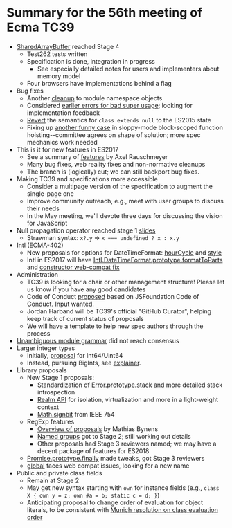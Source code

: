 # Summary for the 56th meeting of Ecma TC39

- [SharedArrayBuffer](https://github.com/tc39/ecmascript_sharedmem) reached Stage 4
  - Test262 tests written
  - Specification is done, integration in progress
    - See especially detailed notes for users and implementers about memory model
  - Four browsers have implementations behind a flag
- Bug fixes
  - Another [cleanup](https://github.com/tc39/ecma262/pull/767) to module namespace objects
  - Considered [earlier errors for bad super usage](https://github.com/tc39/ecma262/pull/762); looking for implementation feedback
  - [Revert](https://github.com/tc39/ecma262/pull/781) the semantics for `class extends null` to the ES2015 state
  - Fixing up [another funny case](https://github.com/tc39/ecma262/issues/753) in sloppy-mode block-scoped function hoisting--committee agrees on shape of solution; more spec mechanics work needed
- This is it for new features in ES2017
  - See a summary of [features](http://www.2ality.com/2016/02/ecmascript-2017.html) by Axel Rauschmeyer
  - Many bug fixes, web reality fixes and non-normative cleanups
  - The branch is (logically) cut; we can still backport bug fixes.
- Making TC39 and specifications more accessible
  - Consider a multipage version of the specification to augment the single-page one
  - Improve community outreach, e.g., meet with user groups to discuss their needs
  - In the May meeting, we'll devote three days for discussing the vision for JavaScript
- Null propagation operator reached stage 1 [slides](https://docs.google.com/presentation/d/11O_wIBBbZgE1bMVRJI8kGnmC6dWCBOwutbN9SWOK0fU/view#slide=id.p)
  - Strawman syntax: `x?.y` => `x === undefined ? x : x.y`
- Intl (ECMA-402)
  - New proposals for options for DateTimeFormat: [hourCycle](https://github.com/zbraniecki/proposal-ecma402-hourcycle) and [style](https://github.com/tc39/ecma402/issues/108)
  - Intl in ES2017 will have [Intl.DateTimeFormat.prototype.formatToParts](https://developer.mozilla.org/en-US/docs/Web/JavaScript/Reference/Global_Objects/DateTimeFormat/formatToParts) and [constructor web-compat fix](https://github.com/tc39/ecma402/pull/84)
- Administration
  - TC39 is looking for a chair or other management structure! Please let us know if you have any good candidates
  - Code of Conduct [proposed](https://github.com/tkellen/tc39-code-of-conduct-proposal/blob/master/Conduct.md) based on JSFoundation Code of Conduct. Input wanted.
  - Jordan Harband will be TC39's official "GitHub Curator", helping keep track of current status of proposals
  - We will have a template to help new spec authors through the process
- [Unambiguous module grammar](https://github.com/bmeck/UnambiguousJavaScriptGrammar) did not reach consensus
- Larger integer types
  - Initially, [proposal](http://es.slideshare.net/BrendanEich/int64) for Int64/Uint64
  - Instead, pursuing BigInts, see [explainer](https://github.com/littledan/proposal-bigint).
- Library proposals
  - New Stage 1 proposals:
    - Standardization of [Error.prototype.stack](https://github.com/ljharb/proposal-error-stacks) and more detailed stack introspection
    - [Realm API](https://github.com/tc39/proposal-realms) for isolation, virtualization and more in a light-weight context
    - [Math.signbit](https://github.com/tc39/proposal-Math.signbit) from IEEE 754
  - RegExp features
    - [Overview of proposals](https://mathiasbynens.be/notes/es-regexp-proposals) by Mathias Bynens
    - [Named groups](https://github.com/tc39/proposal-regexp-named-groups) got to Stage 2; still working out details
    - Other proposals had Stage 3 reviewers named; we may have a decent package of features for ES2018
  - [Promise.prototype.finally](https://github.com/tc39/proposal-promise-finally) made tweaks, got Stage 3 reviewers
  - [global](https://github.com/tc39/proposal-global) faces web compat issues, looking for a new name
- Public and private class fields
  - Remain at Stage 2
  - May get new syntax starting with `own` for instance fields (e.g., `class X { own y = z; own #a = b; static c = d; }`)
  - Anticipating proposal to change order of evaluation for object literals, to be consistent with [Munich resolution on class evaluation order](https://github.com/tc39/tc39-notes/blob/master/es7/2016-05/classevalorder.pdf)
